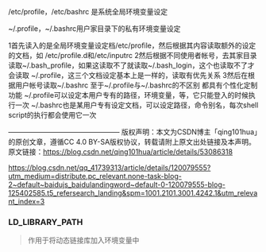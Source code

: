 /etc/profile，/etc/bashrc 是系统全局环境变量设定

~/.profile，~/.bashrc用户家目录下的私有环境变量设定

1首先读入的是全局环境变量设定档/etc/profile，然后根据其内容读取额外的设定的文档，如
/etc/profile.d和/etc/inputrc
2然后根据不同使用者帐号，去其家目录读取~/.bash_profile，如果这读取不了就读取~/.bash_login，这个也读取不了才会读取
~/.profile，这三个文档设定基本上是一样的，读取有优先关系
3然后在根据用户帐号读取~/.bashrc
至于~/.profile与~/.bashrc的不区别
都具有个性化定制功能
~/.profile可以设定本用户专有的路径，环境变量，等，它只能登入的时候执行一次
~/.bashrc也是某用户专有设定文档，可以设定路径，命令别名，每次shell script的执行都会使用它一次

————————————————
版权声明：本文为CSDN博主「qing101hua」的原创文章，遵循CC 4.0 BY-SA版权协议，转载请附上原文出处链接及本声明。
原文链接：https://blog.csdn.net/qing101hua/article/details/53086318



https://blog.csdn.net/qq_41739313/article/details/120079555?utm_medium=distribute.pc_relevant.none-task-blog-2~default~baidujs_baidulandingword~default-0-120079555-blog-125402585.t5_refersearch_landing&spm=1001.2101.3001.4242.1&utm_relevant_index=3







### LD_LIBRARY_PATH

> 作用于将动态链接库加入环境变量中

